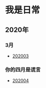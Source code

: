 # 我是日常
## 2020年
### 3月
- [202003](../diary/2020/202003.md)
### 你的四月是谎言
- [202004](../diary/2020/202004.md)